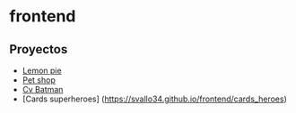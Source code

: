 # frontend
## Proyectos

* [Lemon pie](https://svallo34.github.io/frontend/lemonPie)
* [Pet shop](https://svallo34.github.io/frontend/petshop)
* [Cv Batman](https://svallo34.github.io/frontend/cvbatman)
* [Cards superheroes] (https://svallo34.github.io/frontend/cards_heroes)
